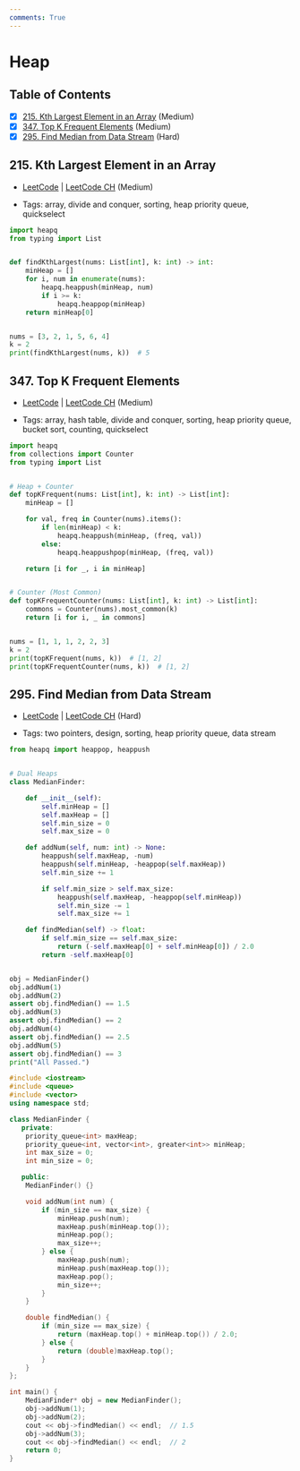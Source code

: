 ```yaml
---
comments: True
---
```


# Heap

## Table of Contents

- [x] [215. Kth Largest Element in an Array](https://leetcode.cn/problems/kth-largest-element-in-an-array/) (Medium)
- [x] [347. Top K Frequent Elements](https://leetcode.cn/problems/top-k-frequent-elements/) (Medium)
- [x] [295. Find Median from Data Stream](https://leetcode.cn/problems/find-median-from-data-stream/) (Hard)

## 215. Kth Largest Element in an Array

-   [LeetCode](https://leetcode.com/problems/kth-largest-element-in-an-array/) | [LeetCode CH](https://leetcode.cn/problems/kth-largest-element-in-an-array/) (Medium)

-   Tags: array, divide and conquer, sorting, heap priority queue, quickselect
```python title="215. Kth Largest Element in an Array - Python Solution"
import heapq
from typing import List


def findKthLargest(nums: List[int], k: int) -> int:
    minHeap = []
    for i, num in enumerate(nums):
        heapq.heappush(minHeap, num)
        if i >= k:
            heapq.heappop(minHeap)
    return minHeap[0]


nums = [3, 2, 1, 5, 6, 4]
k = 2
print(findKthLargest(nums, k))  # 5

```

## 347. Top K Frequent Elements

-   [LeetCode](https://leetcode.com/problems/top-k-frequent-elements/) | [LeetCode CH](https://leetcode.cn/problems/top-k-frequent-elements/) (Medium)

-   Tags: array, hash table, divide and conquer, sorting, heap priority queue, bucket sort, counting, quickselect
```python title="347. Top K Frequent Elements - Python Solution"
import heapq
from collections import Counter
from typing import List


# Heap + Counter
def topKFrequent(nums: List[int], k: int) -> List[int]:
    minHeap = []

    for val, freq in Counter(nums).items():
        if len(minHeap) < k:
            heapq.heappush(minHeap, (freq, val))
        else:
            heapq.heappushpop(minHeap, (freq, val))

    return [i for _, i in minHeap]


# Counter (Most Common)
def topKFrequentCounter(nums: List[int], k: int) -> List[int]:
    commons = Counter(nums).most_common(k)
    return [i for i, _ in commons]


nums = [1, 1, 1, 2, 2, 3]
k = 2
print(topKFrequent(nums, k))  # [1, 2]
print(topKFrequentCounter(nums, k))  # [1, 2]

```

## 295. Find Median from Data Stream

-   [LeetCode](https://leetcode.com/problems/find-median-from-data-stream/) | [LeetCode CH](https://leetcode.cn/problems/find-median-from-data-stream/) (Hard)

-   Tags: two pointers, design, sorting, heap priority queue, data stream
```python title="295. Find Median from Data Stream - Python Solution"
from heapq import heappop, heappush


# Dual Heaps
class MedianFinder:

    def __init__(self):
        self.minHeap = []
        self.maxHeap = []
        self.min_size = 0
        self.max_size = 0

    def addNum(self, num: int) -> None:
        heappush(self.maxHeap, -num)
        heappush(self.minHeap, -heappop(self.maxHeap))
        self.min_size += 1

        if self.min_size > self.max_size:
            heappush(self.maxHeap, -heappop(self.minHeap))
            self.min_size -= 1
            self.max_size += 1

    def findMedian(self) -> float:
        if self.min_size == self.max_size:
            return (-self.maxHeap[0] + self.minHeap[0]) / 2.0
        return -self.maxHeap[0]


obj = MedianFinder()
obj.addNum(1)
obj.addNum(2)
assert obj.findMedian() == 1.5
obj.addNum(3)
assert obj.findMedian() == 2
obj.addNum(4)
assert obj.findMedian() == 2.5
obj.addNum(5)
assert obj.findMedian() == 3
print("All Passed.")

```

```cpp title="295. Find Median from Data Stream - C++ Solution"
#include <iostream>
#include <queue>
#include <vector>
using namespace std;

class MedianFinder {
   private:
    priority_queue<int> maxHeap;
    priority_queue<int, vector<int>, greater<int>> minHeap;
    int max_size = 0;
    int min_size = 0;

   public:
    MedianFinder() {}

    void addNum(int num) {
        if (min_size == max_size) {
            minHeap.push(num);
            maxHeap.push(minHeap.top());
            minHeap.pop();
            max_size++;
        } else {
            maxHeap.push(num);
            minHeap.push(maxHeap.top());
            maxHeap.pop();
            min_size++;
        }
    }

    double findMedian() {
        if (min_size == max_size) {
            return (maxHeap.top() + minHeap.top()) / 2.0;
        } else {
            return (double)maxHeap.top();
        }
    }
};

int main() {
    MedianFinder* obj = new MedianFinder();
    obj->addNum(1);
    obj->addNum(2);
    cout << obj->findMedian() << endl;  // 1.5
    obj->addNum(3);
    cout << obj->findMedian() << endl;  // 2
    return 0;
}
```

